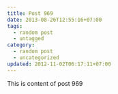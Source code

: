 ```yaml
---
title: Post 969
date: 2013-08-26T12:55:16+07:00
tags:
  - random post
  - untagged
category:
  - random post
  - uncategorized
updated: 2012-11-02T06:17:11+07:00
---
```

This is content of post 969